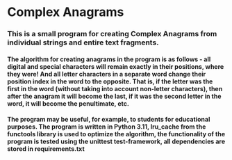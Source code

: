 # Complex Anagrams


### This is a small program for creating Complex Anagrams from individual strings and entire text fragments.

#### The algorithm for creating anagrams in the program is as follows - all digital and special characters will remain exactly in their positions, where they were! And all letter characters in a separate word change their position index in the word to the opposite. That is, if the letter was the first in the word (without taking into account non-letter characters), then after the anagram it will become the last, if it was the second letter in the word, it will become the penultimate, etc.

#### The program may be useful, for example, to students for educational purposes. The program is written in Python 3.11, lru_cache from the functools library is used to optimize the algorithm, the functionality of the program is tested using the unittest test-framework, all dependencies are stored in requirements.txt
